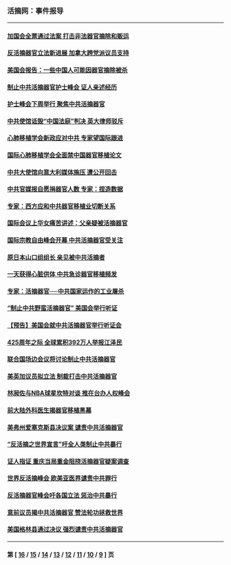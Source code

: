 ### 活摘网：事件报导
---
#### [加国会全票通过法案 打击非法器官摘除和贩运](../../pages/nf5877/n13884924.md?12280430) 
#### [反活摘器官立法新进展 加拿大跨党派议员支持](../../pages/nf5877/n13876061.md?12280430) 
#### [美国会报告：一些中国人可能因器官摘除被杀](../../pages/nf5877/n13867964.md?12280430) 
#### [制止中共活摘器官护士峰会 证人亲述经历](../../pages/nf5877/n13859007.md?12280430) 
#### [护士峰会下周举行 聚焦中共活摘器官](../../pages/nf5877/n13855418.md?12280430) 
#### [中共使馆诋毁“中国法庭”判决 英大律师驳斥](../../pages/nf5877/n13833945.md?12280430) 
#### [心肺移植学会新政应对中共 专家望国际跟进](../../pages/nf5877/n13829043.md?12280430) 
#### [国际心肺移植学会全面禁中国器官移植论文](../../pages/nf5877/n13827785.md?12280430) 
#### [中共大使馆向意大利媒体施压 遭公开回击](../../pages/nf5877/n13826038.md?12280430) 
#### [中共官媒报自愿捐器官人数 专家：捏造数据](../../pages/nf5877/n13814130.md?12280430) 
#### [专家：西方应和中共器官移植业切断关系](../../pages/nf5877/n13772828.md?12280430) 
#### [国际会议上华女痛苦讲述：父亲疑被活摘器官](../../pages/nf5877/n13771583.md?12280430) 
#### [国际宗教自由峰会开幕 中共活摘器官受关注](../../pages/nf5877/n13769995.md?12280430) 
#### [原日本山口组组长 亲见被中共活摘者](../../pages/nf5877/n13767360.md?12280430) 
#### [一天获得心脏供体 中共急诊器官移植频发](../../pages/nf5877/n13764689.md?12280430) 
#### [专家：活摘器官──中共国家运作的工业屠杀](../../pages/nf5877/n13761178.md?12280430) 
#### [“制止中共野蛮活摘器官” 美国会举行听证](../../pages/nf5877/n13735831.md?12280430) 
#### [【预告】美国会就中共活摘器官举行听证会](../../pages/nf5877/n13732843.md?12280430) 
#### [425周年之际 全球累积392万人举报江泽民](../../pages/nf5877/n13719232.md?12280430) 
#### [联合国场边会议将讨论制止中共活摘器官](../../pages/nf5877/n13656361.md?12280430) 
#### [美英加议员拟立法 制裁打击中共活摘器官](../../pages/nf5877/n13430251.md?12280430) 
#### [林昶佐与NBA球星坎特对谈 推在台办人权峰会](../../pages/nf5877/n13414467.md?12280430) 
#### [前大陆外科医生揭器官移植黑幕](../../pages/nf5877/n13401416.md?12280430) 
#### [美弗州爱塞克斯县决议案 谴责中共活摘器官](../../pages/nf5877/n13320919.md?12280430) 
#### [“反活摘之世界宣言”吁全人类制止中共暴行](../../pages/nf5877/n13259730.md?12280430) 
#### [证人指证 重庆当局重金阻挠活摘器官疑案调查](../../pages/nf5877/n13259127.md?12280430) 
#### [世界反活摘峰会 欧美亚医界谴责中共罪行](../../pages/nf5877/n13253550.md?12280430) 
#### [反活摘器官峰会吁各国立法 惩治中共暴行](../../pages/nf5877/n13245052.md?12280430) 
#### [意前议员揭中共活摘器官 赞法轮功拯救世界](../../pages/nf5877/n13203445.md?12280430) 
#### [美国格林县通过决议 强烈谴责中共活摘器官](../../pages/nf5877/n13119367.md?12280430) 

---
#### 第 [ [16](./16.md?12280430) / [15](./15.md?12280430) / [14](./14.md?12280430) / [13](./13.md?12280430) / [12](./12.md?12280430) / [11](./11.md?12280430) / [10](./10.md?12280430) / [9](./9.md?12280430) ] 页
